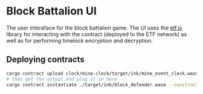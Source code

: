# Block Battalion UI

The user interaface for the block battalion game. The UI uses the [etf.js](https://github.com/ideal-lab5/etf.js) library for interacting with the contract (deployed to the ETF network) as well as for performing timelock encryption and decryption. 

## Deploying contracts

``` sh
cargo contract upload clock/mine-clock/target/ink/mine_event_clock.wasm --suri //Alice --url ws://127.0.0.1:9944 -x
# then get the output and plug it in here
cargo contract instantiate ./target/ink/block_defender.wasm --constructor new --args 25 25 100 0x6cca45f120c762ee69d9f20fb11cec032553af29955417013ebeaca5bb3cadd0 10000000 --suri //Alice --url ws://127.0.0.1:9944 -x
```
